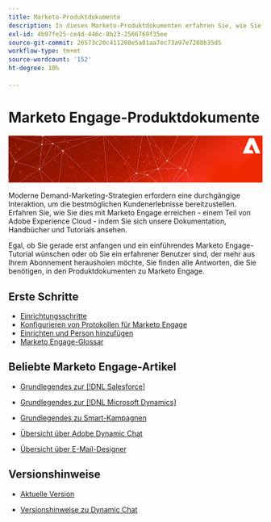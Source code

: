 ```yaml
---
title: Marketo-Produktdokumente
description: In diesen Marketo-Produktdokumenten erfahren Sie, wie Sie Ihr Marketing voranbringen können. Beginnen Sie mit einem Marketo-Tutorial und lesen Sie andere beliebte Artikel.
exl-id: 4b97fe25-ce4d-446c-8b23-2566769f35ee
source-git-commit: 26573c20c411208e5a01aa7ec73a97e7208b35d5
workflow-type: tm+mt
source-wordcount: '152'
ht-degree: 10%

---
```


# Marketo Engage-Produktdokumente

![](assets/marketo-docs-banner.jpg)

Moderne Demand-Marketing-Strategien erfordern eine durchgängige Interaktion, um die bestmöglichen Kundenerlebnisse bereitzustellen. Erfahren Sie, wie Sie dies mit Marketo Engage erreichen - einem Teil von Adobe Experience Cloud - indem Sie sich unsere Dokumentation, Handbücher und Tutorials ansehen.

Egal, ob Sie gerade erst anfangen und ein einführendes Marketo Engage-Tutorial wünschen oder ob Sie ein erfahrener Benutzer sind, der mehr aus Ihrem Abonnement herausholen möchte, Sie finden alle Antworten, die Sie benötigen, in den Produktdokumenten zu Marketo Engage.

## Erste Schritte

* [Einrichtungsschritte](/help/marketo/getting-started/initial-setup/setup-steps.md)
* [Konfigurieren von Protokollen für Marketo Engage](/help/marketo/getting-started/initial-setup/configure-protocols-for-marketo.md)
* [Einrichten und Person hinzufügen](/help/marketo/getting-started/quick-wins/get-set-up-and-add-a-person.md)
* [Marketo Engage-Glossar](/help/marketo/getting-started/things-to-know/marketo-engage-glossary.md)

## Beliebte Marketo Engage-Artikel

* [Grundlegendes zur  [!DNL Salesforce] ](/help/marketo/product-docs/crm-sync/salesforce-sync/understanding-the-salesforce-sync.md)

* [Grundlegendes zur  [!DNL Microsoft Dynamics] ](/help/marketo/product-docs/crm-sync/microsoft-dynamics-sync/understanding-the-microsoft-dynamics-sync.md)

* [Grundlegendes zu Smart-Kampagnen](/help/marketo/product-docs/core-marketo-concepts/smart-campaigns/understanding-smart-campaigns.md)

* [Übersicht über Adobe Dynamic Chat](/help/marketo/product-docs/demand-generation/dynamic-chat/dynamic-chat-overview.md)

* [Übersicht über E-Mail-Designer](/help/marketo/product-docs/email-marketing/email-designer/overview.md)

## Versionshinweise

* [Aktuelle Version](/help/marketo/release-notes/current.md)

* [Versionshinweise zu Dynamic Chat](/help/marketo/release-notes/dynamic-chat.md)
